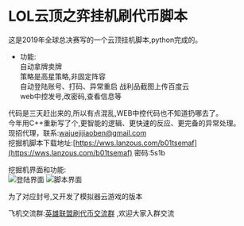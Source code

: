 # LOL云顶之弈挂机刷代币脚本
这是2019年全球总决赛写的一个云顶挂机脚本,python完成的。
* 功能:  
自动拿牌卖牌  
策略是高星策略,非固定阵容  
自动登陆账号、打码、异常重启
战利品截图上传百度云  
web中控发号,改密码,查看信息等

代码是三天赶出来的,所以有点混乱,WEB中控代码也不知道扔哪去了。  
今年用C++重新写了个,更智能的逻辑、更快速的反应、更完备的异常处理。  
现招代理，联系:wajuejijiaoben@gmail.com  
挖掘机脚本下载地址:[https://wws.lanzous.com/b01tsemaf](https://wws.lanzous.com/b01tsemaf) 密码:5s1b

挖掘机界面和功能:  
![登陆界面](https://i.loli.net/2021/04/04/ih35e2bwty4dMIr.png)
![脚本界面](https://i.loli.net/2021/04/04/p2xHCLiR9qA34QG.png)

为了对应封号,又开发了模拟器云游戏的版本

飞机交流群:[英雄联盟刷代币交流群](https://t.me/joinchat/Wv4srTbHu-lkMDc1) ,欢迎大家入群交流
